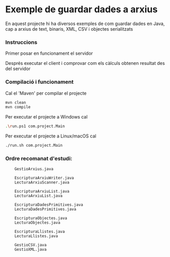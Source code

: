# Exemple de guardar dades a arxius #

En aquest projecte hi ha diversos exemples de com guardar dades en Java, cap a arxius de text, binaris, XML, CSV i objectes serialitzats

### Instruccions ###

Primer posar en funcionament el servidor

Després executar el client i comprovar com els càlculs obtenen resultat des del servidor

### Compilació i funcionament ###

Cal el 'Maven' per compilar el projecte
```bash
mvn clean
mvn compile
```

Per executar el projecte a Windows cal
```bash
.\run.ps1 com.project.Main
```

Per executar el projecte a Linux/macOS cal
```bash
./run.sh com.project.Main
```

### Ordre recomanat d'estudi:

```
    GestioArxius.java

    EscripturaArxiuWriter.java
    LecturaArxiuScanner.java

    EscripturaArxiuList.java
    LecturaArxiuList.java

    EscripturaDadesPrimitives.java
    LecturaDadesPrimitives.java

    EscripturaObjectes.java
    LecturaObjectes.java

    EscripturaLlistes.java
    LecturaLlistes.java

    GestioCSV.java
    GestioXML.java
```